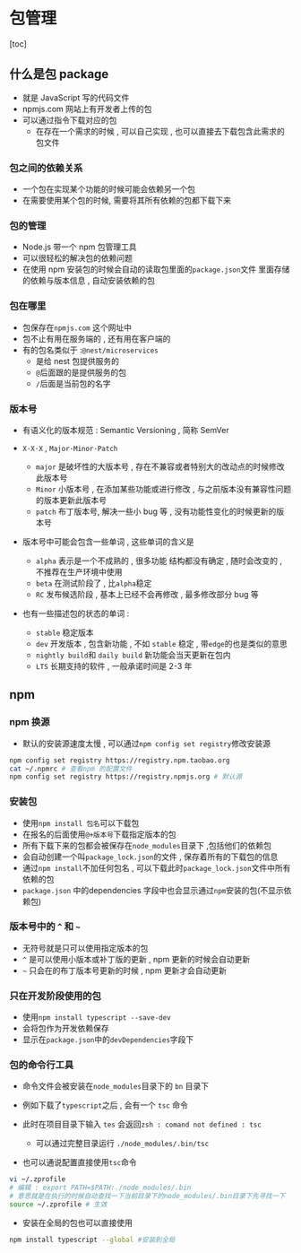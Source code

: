 # 包管理

[toc]

## 什么是包 package

- 就是 JavaScript 写的代码文件
- npmjs.com 网站上有开发者上传的包
- 可以通过指令下载对应的包
  - 在存在一个需求的时候 , 可以自己实现 , 也可以直接去下载包含此需求的包文件

### 包之间的依赖关系

- 一个包在实现某个功能的时候可能会依赖另一个包
- 在需要使用某个包的时候, 需要将其所有依赖的包都下载下来

### 包的管理

- Node.js 带一个 npm 包管理工具
- 可以很轻松的解决包的依赖问题
- 在使用 npm 安装包的时候会自动的读取包里面的`package.json`文件 里面存储的依赖与版本信息 , 自动安装依赖的包

### 包在哪里

- 包保存在`npmjs.com` 这个网址中
- 包不止有用在服务端的 , 还有用在客户端的
- 有的包名类似于 :`@nest/microservices`
  - 是给 nest 包提供服务的
  - `@`后面跟的是提供服务的包
  - `/`后面是当前包的名字

### 版本号

- 有语义化的版本规范 : Semantic Versioning , 简称 SemVer

- `X·X·X` , `Major·Minor·Patch`
  - `major` 是破坏性的大版本号 , 存在不兼容或者特别大的改动点的时候修改此版本号
  - `Minor` 小版本号 , 在添加某些功能或进行修改 , 与之前版本没有兼容性问题的版本更新此版本号
  - `patch` 布丁版本号, 解决一些小 bug 等 , 没有功能性变化的时候更新的版本号

- 版本号中可能会包含一些单词 , 这些单词的含义是

  - `alpha` 表示是一个不成熟的 , 很多功能 结构都没有确定 , 随时会改变的 , 不推荐在生产环境中使用
  - `beta` 在测试阶段了 , 比`alpha`稳定
  - `RC` 发布候选阶段 , 基本上已经不会再修改 , 最多修改部分 bug 等

- 也有一些描述包的状态的单词 :
  - `stable` 稳定版本
  - `dev` 开发版本 , 包含新功能 , 不如 `stable` 稳定 , 带`edge`的也是类似的意思
  - `nightly build`和 `daily build` 新功能会当天更新在包内
  - `LTS` 长期支持的软件 , 一般承诺时间是 2-3 年

## npm

### npm 换源

- 默认的安装源速度太慢 , 可以通过`npm config set registry`修改安装源

```zsh
npm config set registry https://registry.npm.taobao.org
cat ~/.npmrc # 查看npm 的配置文件
npm config set registry https://registry.npmjs.org # 默认源
```

### 安装包

- 使用`npm install 包名`可以下载包
- 在报名的后面使用`@+版本号`下载指定版本的包
- 所有下载下来的包都会被保存在`node_modules`目录下 ,包括他们的依赖包
- 会自动创建一个叫`package_lock.json`的文件 , 保存着所有的下载包的信息
- 通过`npm install`不加任何包名 , 可以下载此时`package_lock.json`文件中所有依赖的包
- `package.json` 中的dependencies 字段中也会显示通过`npm`安装的包(不显示依赖包)

### 版本号中的 `^` 和 `~`

- 无符号就是只可以使用指定版本的包
- `^` 是可以使用小版本或补丁版的更新 , npm 更新的时候会自动更新
- `~` 只会在的布丁版本号更新的时候 , npm 更新才会自动更新

### 只在开发阶段使用的包

- 使用`npm install typescript --save-dev`
- 会将包作为开发依赖保存
- 显示在`package.json`中的`devDependencies`字段下

### 包的命令行工具

- 命令文件会被安装在`node_modules`目录下的 `bn` 目录下
- 例如下载了`typescript`之后 , 会有一个 `tsc` 命令
- 此时在项目目录下输入 `tes` 会返回`zsh : comand not defined : tsc`
  - 可以通过完整目录运行 `./node_modules/.bin/tsc`

- 也可以通说配置直接使用`tsc`命令

```zsh
vi ~/.zprofile
# 编辑 : export PATH=$PATH:./node_modules/.bin
# 意思就是在执行的时候自动查找一下当前目录下的node_modules/.bin目录下先寻找一下
source ~/.zprofile # 生效
```

- 安装在全局的包也可以直接使用

```zsh
npm install typescript --global #安装到全局
```
